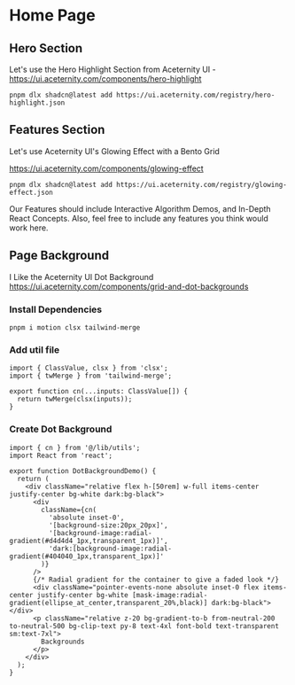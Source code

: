 # Home Page

## Hero Section

Let's use the Hero Highlight Section from Aceternity UI - https://ui.aceternity.com/components/hero-highlight

```shell
pnpm dlx shadcn@latest add https://ui.aceternity.com/registry/hero-highlight.json
```

## Features Section

Let's use Aceternity UI's Glowing Effect with a Bento Grid

https://ui.aceternity.com/components/glowing-effect

```shell
pnpm dlx shadcn@latest add https://ui.aceternity.com/registry/glowing-effect.json

```

Our Features should include Interactive Algorithm Demos, and In-Depth React Concepts. Also, feel free to include any features you think would work here.

## Page Background

I Like the Aceternity UI Dot Background
https://ui.aceternity.com/components/grid-and-dot-backgrounds

### Install Dependencies

```shell
pnpm i motion clsx tailwind-merge
```

### Add util file

```tsx
import { ClassValue, clsx } from 'clsx';
import { twMerge } from 'tailwind-merge';

export function cn(...inputs: ClassValue[]) {
  return twMerge(clsx(inputs));
}
```

### Create Dot Background

```tsx
import { cn } from '@/lib/utils';
import React from 'react';

export function DotBackgroundDemo() {
  return (
    <div className="relative flex h-[50rem] w-full items-center justify-center bg-white dark:bg-black">
      <div
        className={cn(
          'absolute inset-0',
          '[background-size:20px_20px]',
          '[background-image:radial-gradient(#d4d4d4_1px,transparent_1px)]',
          'dark:[background-image:radial-gradient(#404040_1px,transparent_1px)]'
        )}
      />
      {/* Radial gradient for the container to give a faded look */}
      <div className="pointer-events-none absolute inset-0 flex items-center justify-center bg-white [mask-image:radial-gradient(ellipse_at_center,transparent_20%,black)] dark:bg-black"></div>
      <p className="relative z-20 bg-gradient-to-b from-neutral-200 to-neutral-500 bg-clip-text py-8 text-4xl font-bold text-transparent sm:text-7xl">
        Backgrounds
      </p>
    </div>
  );
}
```
